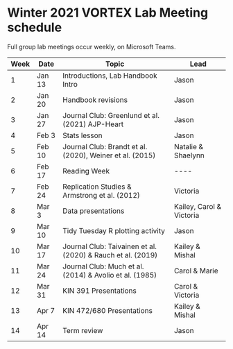 # Winter 2021 VORTEX Lab Meeting schedule

Full group lab meetings occur weekly, on Microsoft Teams.

| Week | Date | Topic | Lead |
| ---- | ---- | ---- | ---- |
| 1 | Jan 13 | Introductions, Lab Handbook Intro | Jason |
| 2 | Jan 20 | Handbook revisions | Jason |
| 3 | Jan 27 | Journal Club: Greenlund et al. (2021) AJP-Heart | Jason |
| 4 | Feb 3 | Stats lesson | Jason |
| 5 | Feb 10 | Journal Club: Brandt et al. (2020), Weiner et al. (2015) | Natalie & Shaelynn |
| 6 | Feb 17 | Reading Week | ---- |
| 7 | Feb 24 | Replication Studies & Armstrong et al. (2012) | Victoria |
| 8 | Mar 3 | Data presentations | Kailey, Carol & Victoria |
| 9 | Mar 10 | Tidy Tuesday R plotting activity | Jason |
| 10 | Mar 17 | Journal Club: Taivainen et al. (2020) & Rauch et al. (2019) | Kailey & Mishal |
| 11 | Mar 24 | Journal Club: Much et al. (2014) & Avolio et al. (1985) | Carol & Marie |
| 12 | Mar 31 | KIN 391 Presentations | Carol & Victoria |
| 13 | Apr 7 | KIN 472/680 Presentations | Kailey & Mishal |
| 14 | Apr 14 | Term review | Jason |
